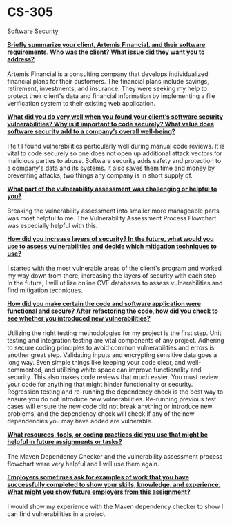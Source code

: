 # CS-305
Software Security

<ins>**Briefly summarize your client, Artemis Financial, and their software requirements. Who was the client? What issue did they want you to address?**</ins> <br><br>
Artemis Financial is a consulting company that develops individualized financial plans for their customers. The financial plans include savings, retirement, investments, and insurance. They were seeking my help to protect their client's data and financial information by implementing a file verification system to their existing web application. 

<ins>**What did you do very well when you found your client’s software security vulnerabilities? Why is it important to code securely? What value does software security add to a company’s overall well-being?**</ins> <br><br>
I felt I found vulnerabilities particularly well during manual code reviews. It is vital to code securely so one does not open up additional attack vectors for malicious parties to abuse. Software security adds safety and protection to a company's data and its systems. It also saves them time and money by preventing attacks, two things any company is in short supply of.

<ins>**What part of the vulnerability assessment was challenging or helpful to you?**</ins> <br><br>
Breaking the vulnerability assessment into smaller more manageable parts was most helpful to me. The Vulnerability Assessment Process Flowchart was especially helpful with this.

<ins>**How did you increase layers of security? In the future, what would you use to assess vulnerabilities and decide which mitigation techniques to use?**</ins> <br><br>
I started with the most vulnerable areas of the client's program and worked my way down from there, increasing the layers of security with each step. In the future, I will utilize online CVE databases to assess vulnerabilities and find mitigation techniques.

<ins>**How did you make certain the code and software application were functional and secure? After refactoring the code, how did you check to see whether you introduced new vulnerabilities?**</ins> <br><br>
Utilizing the right testing methodologies for my project is the first step. Unit testing and integration testing are vital components of any project. Adhering to secure coding principles to avoid common vulnerabilities and errors is another great step. Validating inputs and encrypting sensitive data goes a long way. Even simple things like keeping your code clear, and well-commented, and utilizing white space can improve functionality and security. This also makes code reviews that much easier. You must review your code for anything that might hinder functionality or security. Regression testing and re-running the dependency check is the best way to ensure you do not introduce new vulnerabilities. Re-running previous test cases will ensure the new code did not break anything or introduce new problems, and the dependency check will check if any of the new dependencies you may have added are vulnerable. 

<ins>**What resources, tools, or coding practices did you use that might be helpful in future assignments or tasks?**</ins> <br><br>
The Maven Dependency Checker and the vulnerability assessment process flowchart were very helpful and I will use them again.

<ins>**Employers sometimes ask for examples of work that you have successfully completed to show your skills, knowledge, and experience. What might you show future employers from this assignment?**</ins> <br><br>
I would show my experience with the Maven dependency checker to show I can find vulnerabilities in a project.
